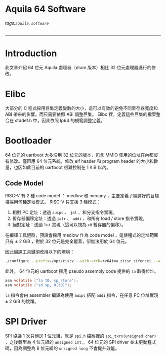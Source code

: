 # Aquila 64 Software
###### tags:`aquila`, `software`

---

# Introduction

此文章介紹 64 位元 Aquila 處理器（dram 版本）相比 32 位元處理器進行的修改。

# Elibc

大部分的 C 程式採用巨集定義變數的大小，這可以有效的避免不同暫存器寬度和 ABI 帶來的影響。而只需要依照 ABI 調整巨集。 Elibc 裡，定義這些巨集的檔案整合在 stddef.h 中，因此依照 lp64 的規範調整定義。

# Bootloader

64 位元的 uartboot 大多沿用 32 位元的版本，包含 MMIO 使用的位址在內都沒有修改。僅因應 64 位元系統，修改 elf header 和 program header 的大小和數量，也因如此目前的 uartboot 很難控制在 1 KiB 以內。

## Code Model

RISC-V 有 2 種 code model ： medlow 和 medany ，主要定義了編譯好的目標檔採用何種定址模式。 RISC-V 只支援 3 種模式：

1. 相對 PC 定址：透過 `auipc` 、 `jal` 、和分支指令實現。
2. 暫存器偏移定址：透過 `jalr` 、 `addi` 、和所有 load / store 指令實現。
3. 絕對定址：透過 `lui` 實現（這可以視為 `x0` 暫存器的偏移）。

在編譯工具鏈時，預設會採用 medlow 作為 code model ，這使程式的定址範圍只有 $\pm$ 2 GiB ，對於 32 位元是完全覆蓋，卻無法用於 64 位元。

因此編譯工具鏈須改用以下的環境：

```bash
./configure --prefix=/opt/riscv --with-arch=rv64ima_zicsr_zifencei --with-abi=lp64 --with-cmodel=medany
```

此外， 64 位元的 uartboot 採用 pseudo assembly code 提供的 `la` 取得位址。

```c
asm volatile ("la t0, sp_store");
asm volatile ("sd sp, 0(t0)");
```

`la` 指令會由 assembler 編譯為使用 `auipc` 搭配 `addi` 指令，在任意 PC 位址實現 $\pm$ 2 GiB 的跳躍。

# SPI Driver

SPI 協議 1 次只傳送 1 位元組，就是 `spi.h` 檔案裡的 `spi_txrx(unsigned char)` ，之後轉型為 4 位元組的 `unsigned int` 。 64 位元的 SPI driver 並未更動程式碼，因為調整為 8 位元組的 `unsigned long` 不會提升效能。
